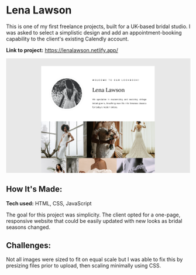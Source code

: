 # Lena Lawson 
This is one of my first freelance projects, built for a UK-based bridal studio.  I was asked to select a simplistic design and add an appointment-booking capability to the client's existing Calendly account.

**Link to project:** https://lenalawson.netlify.app/

![Project Screenshot](https://github.com/gwendolyn954/lawson-bridal/blob/main/assets/images/LL-main.png)

## How It's Made:

**Tech used:** HTML, CSS, JavaScript

The goal for this project was simplicity.  The client opted for a one-page, responsive website that could be easily updated with new looks as bridal seasons changed. 


## Challenges:

Not all images were sized to fit on equal scale but I was able to fix this by presizing files prior to upload, then scaling minimally using CSS.  
